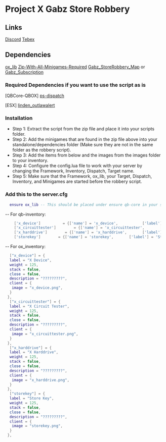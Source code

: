 # Project X Gabz Store Robbery

## Links

[Discord](https://discord.gg/bJNxYDAm5u)
[Tebex](https://www.projectx.gg)

## Dependencies

[ox_lib](https://github.com/overextended/ox_lib)
[Zip-With-All-Minigames-Required](https://drive.google.com/file/d/1mPvEB0JnQS74QvFDlT52AiXB_rwvDVtE/view?usp=sharing)
[Gabz_StoreRobbery_Map](https://fivem.gabzv.com/package/5024641)
or
[Gabz_Subscription](https://fivem.gabzv.com/category/subscription)

### Required Dependencies if you want to use the script as is

[QBCore-QBOX]
[ps-dispatch](https://github.com/Project-Sloth/ps-dispatch)

[ESX]
[linden_outlawalert](https://github.com/thelindat/linden_outlawalert)

### Installation

- Step 1: Extract the script from the zip file and place it into your scripts folder.
- Step 2: Add the minigames that are found in the zip file above into your standalone/dependencies folder (Make sure they are not in the same folder as the robbery script).
- Step 3: Add the items from below and the images from the images folder to your inventory.
- Step 4: Configure the config.lua file to work with your server by changing the Framework, Inventory, Dispatch, Target name.
- Step 5: Make sure that the Framework, ox_lib, your Target, Dispatch, Inventory, and Minigames are started before the robbery script.

### Add this to the server.cfg

```lua
  ensure ox_lib -- This should be placed under ensure qb-core in your server.cfg, if you just downloaded it
```

-- For qb-inventory:

```lua
    ['x_device']          = {['name'] = 'x_device',           ['label'] = 'X Device',    ['weight'] = 50,   ['type'] = 'item',         ['image'] = 'x_device.png',        ['unique'] = true,       ['useable'] = false,    ['shouldClose'] = false,     ['combinable'] = nil,   ['description'] = '?????????'},
    ['x_circuittester']        = {['name'] = 'x_circuittester',       ['label'] = 'X Circuit Tester',      ['weight'] = 200,   ['type'] = 'item',         ['image'] = 'x_circuittester.png',       ['unique'] = false,      ['useable'] = false,    ['shouldClose'] = false,     ['combinable'] = nil,   ['description'] = "????"},
    ['x_harddrive']        = {['name'] = 'x_harddrive',       ['label'] = 'X Hard Drive',      ['weight'] = 200,   ['type'] = 'item',         ['image'] = 'x_harddrive.png',       ['unique'] = false,      ['useable'] = false,    ['shouldClose'] = false,     ['combinable'] = nil,   ['description'] = "????"},
    ['storekey']        = {['name'] = 'storekey',       ['label'] = 'Store Key',      ['weight'] = 200,   ['type'] = 'item',         ['image'] = 'storekey.png',       ['unique'] = false,      ['useable'] = false,    ['shouldClose'] = false,     ['combinable'] = nil,   ['description'] = "????"},
```

-- For ox_inventory:

```lua
  ["x_device"] = {
  label = "X Device",
  weight = 125,
  stack = false,
  close = false,
  description = "?????????",
  client = {
   image = "x_device.png",
  }
 },
  ["x_circuittester"] = {
  label = "X Circuit Tester",
  weight = 125,
  stack = false,
  close = false,
  description = "?????????",
  client = {
   image = "x_circuittester.png",
  }
 },
  ["x_harddrive"] = {
  label = "X Harddrive",
  weight = 125,
  stack = false,
  close = false,
  description = "?????????",
  client = {
   image = "x_harddrive.png",
  }
 },
  ["storekey"] = {
  label = "Store Key",
  weight = 125,
  stack = false,
  close = false,
  description = "?????????",
  client = {
   image = "storekey.png",
  }
 },
 ```
